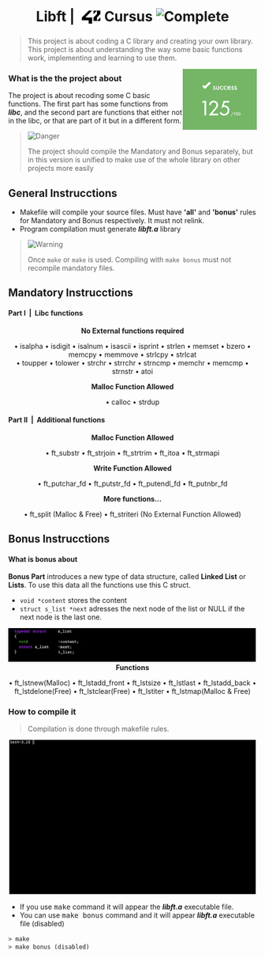 <!--HEADER-->
<h1 align="center"> Libft | 
 <picture>
  <source media="(prefers-color-scheme: dark)" srcset="https://raw.githubusercontent.com/josephcheel/42-Cursus/main/resources/42_Logo_White.svg">
  <img alt="42" width=40 align="center" src="https://raw.githubusercontent.com/josephcheel/42-Cursus/main/resources/42_Logo.svg">
 </picture>
 Cursus 
  <img alt="Complete" src="https://raw.githubusercontent.com/Mqxx/GitHub-Markdown/main/blockquotes/badge/dark-theme/complete.svg">
</h1>
<!--FINISH HEADER-->

> This project is about coding a C library and creating your own library.  This project is about understanding the way some basic functions work, implementing and learning to use them.

<img align="right" width="150" src="https://github.com/josephcheel/readme/blob/main/resources/125_Success.png">

### What is the the project about
The project is about recoding some C basic functions. The first part has some functions from ***libc***, and the second part are functions that either not in the libc, or that are part of it but in a different form.

> <picture>
>   <source media="(prefers-color-scheme: light)" srcset="https://raw.githubusercontent.com/Mqxx/GitHub-Markdown/main/blockquotes/badge/light-theme/danger.svg">
>   <img alt="Danger" src="https://raw.githubusercontent.com/Mqxx/GitHub-Markdown/main/blockquotes/badge/dark-theme/danger.svg">
> </picture><br>
>
> The project should compile the Mandatory and Bonus separately, but in this version is unified to make use of the whole library on other projects more easily

## General Instrucctions

<!-- > <picture>
>   <source media="(prefers-color-scheme: light)" srcset="https://raw.githubusercontent.com/Mqxx/GitHub-Markdown/main/blockquotes/badge/light-theme/warning.svg">
>   <img alt="Warning" src="https://raw.githubusercontent.com/Mqxx/GitHub-Markdown/main/blockquotes/badge/dark-theme/warning.svg">
> </picture><br>
>
> Map must have the ***.ber*** extension
 -->
* Makefile will compile your source files. Must have **'all'** and **'bonus'** rules for Mandatory and Bonus respectively. It must not relink.
* Program compilation must generate ***libft.a*** library
> <picture>
>   <source media="(prefers-color-scheme: light)" srcset="https://raw.githubusercontent.com/Mqxx/GitHub-Markdown/main/blockquotes/badge/light-theme/warning.svg">
>   <img alt="Warning" src="https://raw.githubusercontent.com/Mqxx/GitHub-Markdown/main/blockquotes/badge/dark-theme/warning.svg">
> </picture><br>
>
> Once <code>make</code> or <code>make</code> is used. Compiling with <code>make bonus</code> must not recompile mandatory files.

## Mandatory Instrucctions
<h4> Part I&nbsp;&nbsp;|&nbsp; Libc functions</h4>
<div  align="center"><b>No External functions required</b></div>
<p align="center">
• isalpha
• isdigit
• isalnum
• isascii
• isprint
• strlen
• memset
• bzero
• memcpy
• memmove
• strlcpy
• strlcat
<br>• toupper
• tolower
• strchr
• strrchr
• strncmp
• memchr
• memcmp
• strnstr
• atoi
</p>
<div  align="center"><b>Malloc Function Allowed</b></div>
<p align="center">
• calloc
• strdup
</p>

<h4>Part II&nbsp;&nbsp;|&nbsp; Additional functions</h4>
<div  align="center"><b>Malloc Function Allowed</b></div>
<p align="center">
• ft_substr
• ft_strjoin
• ft_strtrim
• ft_itoa
• ft_strmapi
</p>


<div  align="center"><b>Write Function Allowed</b></div>

<p align="center">
• ft_putchar_fd
• ft_putstr_fd
• ft_putendl_fd
• ft_putnbr_fd
</p>

<div  align="center"><b>More functions...</b></div>
<p align="center">
• ft_split (Malloc & Free)
• ft_striteri (No External Function Allowed)
</p>

## Bonus Instrucctions
#### What is bonus about 
**Bonus Part** introduces a new type of data structure, called **Linked List** or **Lists**. To use this data all the functions use this C struct.
* <code>void *content</code> stores the content
* <code>struct s_list *next</code> adresses the next node of the list or NULL if the next node is the last one.
<img width="1175" alt="t_list img" src="https://github.com/josephcheel/readme/blob/main/resources/libft/t_list.png">


<div  align="center"><b>Functions</b></div>
<p align="center">
• ft_lstnew(Malloc) • ft_lstadd_front • ft_lstsize • ft_lstlast • ft_lstadd_back • ft_lstdelone(Free) • ft_lstclear(Free) • ft_lstiter • ft_lstmap(Malloc & Free)
</p>

### How to compile it
> Compilation is done through makefile rules.

<div align="center">
<img width="500" src="https://github.com/josephcheel/readme/blob/main/resources/libft/Compilation.gif">
</div>

* If you use <kbd>make</kbd> command it will appear the ***libft.a*** executable file.
* You can use <kbd>make bonus</kbd> command and it will appear ***libft.a*** executable file (disabled)

```shell
> make
> make bonus (disabled)
```
